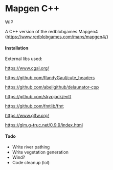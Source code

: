 # Mapgen C++

WIP

A C++ version of the redblobgames Mapgen4 (https://www.redblobgames.com/maps/mapgen4/)

#### Installation
External libs used:


https://www.cgal.org/

https://github.com/RandyGaul/cute_headers

https://github.com/abellgithub/delaunator-cpp

https://github.com/skypjack/entt

https://github.com/fmtlib/fmt

https://www.glfw.org/

https://glm.g-truc.net/0.9.9/index.html


#### Todo
- Write river pathing
- Write vegetation generation
- Wind?
- Code cleanup (lol)

